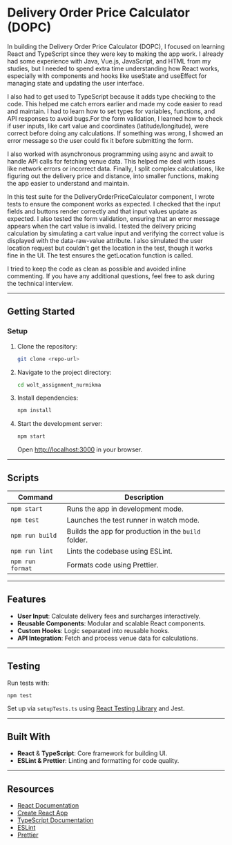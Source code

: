 # Delivery Order Price Calculator (DOPC)

In building the Delivery Order Price Calculator (DOPC), I focused on learning React and TypeScript since they were key to making the app work. I already had some experience with Java, Vue.js, JavaScript, and HTML from my studies, but I needed to spend extra time understanding how React works, especially with components and hooks like useState and useEffect for managing state and updating the user interface.  

I also had to get used to TypeScript because it adds type checking to the code. This helped me catch errors earlier and made my code easier to read and maintain. I had to learn how to set types for variables, functions, and API responses to avoid bugs.For the form validation, I learned how to check if user inputs, like cart value and coordinates (latitude/longitude), were correct before doing any calculations. If something was wrong, I showed an error message so the user could fix it before submitting the form.  

I also worked with asynchronous programming using async and await to handle API calls for fetching venue data. This helped me deal with issues like network errors or incorrect data. Finally, I split complex calculations, like figuring out the delivery price and distance, into smaller functions, making the app easier to understand and maintain.  

In this test suite for the DeliveryOrderPriceCalculator component, I wrote tests to ensure the component works as expected. I checked that the input fields and buttons render correctly and that input values update as expected. I also tested the form validation, ensuring that an error message appears when the cart value is invalid. I tested the delivery pricing calculation by simulating a cart value input and verifying the correct value is displayed with the data-raw-value attribute. I also simulated the user location request but couldn't get the location in the test, though it works fine in the UI. The test ensures the getLocation function is called.  

I tried to keep the code as clean as possible and avoided inline commenting. If you have any additional questions, feel free to ask during the technical interview.

---

## Getting Started

### Setup

1. Clone the repository:
   ```bash
   git clone <repo-url>
   ```
2. Navigate to the project directory:
   ```bash
   cd wolt_assignment_nurmikma
   ```
3. Install dependencies:
   ```bash
   npm install
   ```
4. Start the development server:
   ```bash
   npm start
   ```
   Open [http://localhost:3000](http://localhost:3000) in your browser.

---

## Scripts

| Command          | Description                                          |
| ---------------- | ---------------------------------------------------- |
| `npm start`      | Runs the app in development mode.                    |
| `npm test`       | Launches the test runner in watch mode.              |
| `npm run build`  | Builds the app for production in the `build` folder. |
| `npm run lint`   | Lints the codebase using ESLint.                     |
| `npm run format` | Formats code using Prettier.                         |

---

## Features

- **User Input**: Calculate delivery fees and surcharges interactively.
- **Reusable Components**: Modular and scalable React components.
- **Custom Hooks**: Logic separated into reusable hooks.
- **API Integration**: Fetch and process venue data for calculations.

---

## Testing

Run tests with:

```bash
npm test
```

Set up via `setupTests.ts` using [React Testing Library](https://testing-library.com/) and Jest.

---

## Built With

- **React** & **TypeScript**: Core framework for building UI.
- **ESLint & Prettier**: Linting and formatting for code quality.

---

## Resources

- [React Documentation](https://reactjs.org/)
- [Create React App](https://facebook.github.io/create-react-app/docs/getting-started)
- [TypeScript Documentation](https://www.typescriptlang.org/docs/)
- [ESLint](https://eslint.org/docs/latest/)
- [Prettier](https://prettier.io/docs/en/index.html)
